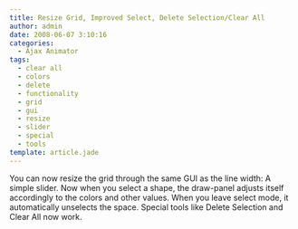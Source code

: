 ```yaml
---
title: Resize Grid, Improved Select, Delete Selection/Clear All
author: admin
date: 2008-06-07 3:10:16
categories:
  - Ajax Animator
tags: 
  - clear all
  - colors
  - delete
  - functionality
  - grid
  - gui
  - resize
  - slider
  - special
  - tools
template: article.jade
---
```


You can now resize the grid through the same GUI as the line width: A simple slider. Now when you select a shape, the draw-panel adjusts itself accordingly to the colors and other values. When you leave select mode, it automatically unselects the space. Special tools like Delete Selection and Clear All now work.
